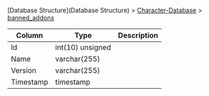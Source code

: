 [Database Structure](Database Structure) > [Character-Database](Character-Database) > [banned_addons](banned_addons)

Column | Type | Description
--- | --- | ---
Id | int(10) unsigned | 
Name | varchar(255) | 
Version | varchar(255) | 
Timestamp | timestamp | 

